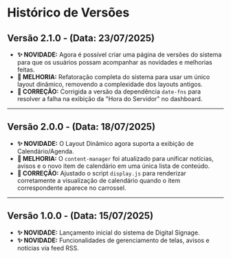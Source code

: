 # Histórico de Versões

## Versão 2.1.0 - (Data: 23/07/2025)

*   **✨ NOVIDADE:** Agora é possível criar uma página de versões do sistema para que os usuários possam acompanhar as novidades e melhorias feitas.
*   **🚀 MELHORIA:** Refatoração completa do sistema para usar um único layout dinâmico, removendo a complexidade dos layouts antigos.
*   **🔧 CORREÇÃO:** Corrigida a versão da dependência `date-fns` para resolver a falha na exibição da "Hora do Servidor" no dashboard.

---

## Versão 2.0.0 - (Data: 18/07/2025)

*   **✨ NOVIDADE:** O Layout Dinâmico agora suporta a exibição de Calendário/Agenda.
*   **🚀 MELHORIA:** O `content-manager` foi atualizado para unificar notícias, avisos e o novo item de calendário em uma única lista de conteúdo.
*   **🔧 CORREÇÃO:** Ajustado o script `display.js` para renderizar corretamente a visualização de calendário quando o item correspondente aparece no carrossel.

---

## Versão 1.0.0 - (Data: 15/07/2025)

*   **✨ NOVIDADE:** Lançamento inicial do sistema de Digital Signage.
*   **✨ NOVIDADE:** Funcionalidades de gerenciamento de telas, avisos e notícias via feed RSS.